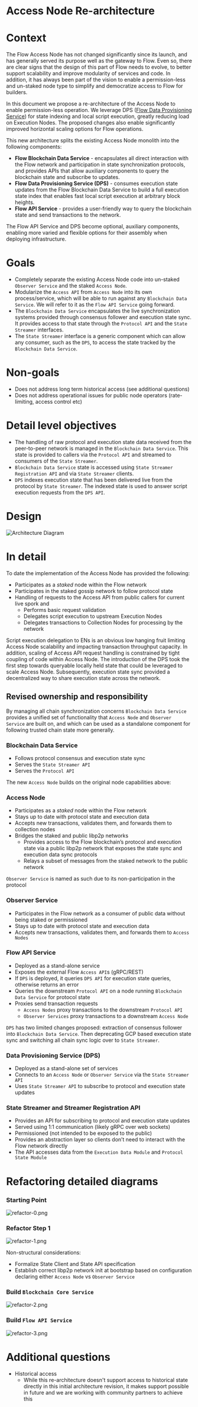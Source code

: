 # Access Node Re-architecture

# Context

The Flow Access Node has not changed significantly since its launch, and has generally served its purpose well as the gateway to Flow. Even so, there are clear signs that the design of this part of Flow needs to evolve, to better support scalability and improve modularity of services and code. In addition, it has always been part of the vision to enable a permission-less and un-staked node type to simplify and democratize access to Flow for builders. 

In this document we propose a re-architecture of the Access Node to enable permission-less operation. We leverage DPS ([Flow Data Provisioning Service](https://github.com/optakt/flow-dps)) for state indexing and local script execution, greatly reducing load on Execution Nodes. The proposed changes also enable significantly improved horizontal scaling options for Flow operations.

This new architecture splits the existing Access Node monolith into the following components: 
- **Flow Blockchain Data Service** - encapsulates all direct interaction with the Flow network and participation in state synchronization protocols, and provides APIs that allow auxiliary components to query the blockchain state and subscribe to updates.
- **Flow Data Provisioning Service (DPS)** - consumes execution state updates from the Flow Blockchain Data Service to build a full execution state index that enables fast local script execution at arbitrary block heights.
- **Flow API Service** - provides a user-friendly way to query the blockchain state and send transactions to the network.

The Flow API Service and DPS become optional, auxiliary components, enabling more varied and flexible options for their assembly when deploying infrastructure.

# Goals

- Completely separate the existing Access Node code into un-staked `Observer Service` and the staked `Access Node`.
- Modularize the `Access API` from `Access Node` into its own process/service, which will be able to run against any `Blockchain Data Service`. We will refer to it as the `Flow API Service` going forward.
- The `Blockchain Data Service` encapsulates the live synchronization systems provided through consensus follower and execution state sync. It provides access to that state through the `Protocol API` and the `State Streamer` interfaces.
- The `State Streamer` interface is a generic component which can allow any consumer, such as the `DPS`, to access the state tracked by the `Blockchain Data Service`.

# Non-goals

- Does not address long term historical access (see additional questions)
- Does not address operational issues for public node operators (rate-limiting, access control etc)

# Detail level objectives

- The handling of raw protocol and execution state data received from the peer-to-peer network is managed in the `Blockchain Data Service`. This state is provided to callers via the `Protocol API` and streamed to consumers of the `State Streamer`.
- `Blockchain Data Service` state is accessed using `State Streamer Registration API` and via `State Streamer` clients.
- `DPS` indexes execution state that has been delivered live from the protocol by `State Streamer`. The indexed state is used to answer script execution requests from the `DPS API`.

# Design

![Architecture Diagram](images/architecture.png)

# In detail

To date the implementation of the Access Node has provided the following: 

- Participates as a *staked* node within the Flow network
- Participates in the staked gossip network to follow protocol state
- Handling of requests to the Access API from public callers for current live spork and
    - Performs basic request validation
    - Delegates script execution to upstream Execution Nodes
    - Delegates transactions to Collection Nodes for processing by the network

Script execution delegation to ENs is an obvious low hanging fruit limiting Access Node scalability and impacting transaction throughput capacity. In addition, scaling of Access API request handling is constrained by tight coupling of code within Access Node. The introduction of the DPS took the first step towards queryable locally held state that could be leveraged to scale Access Node. Subsequently, execution state sync provided a decentralized way to share execution state across the network. 

## Revised ownership and responsibility

By managing all chain synchronization concerns `Blockchain Data Service` provides a unified set of functionality that `Access Node` and `Observer Service` are built on, and which can be used as a standalone component for following trusted chain state more generally. 

### Blockchain Data Service

- Follows protocol consensus and execution state sync
- Serves the `State Streamer API`
- Serves the `Protocol API`

The new `Access Node` builds on the original node capabilities above: 
### Access Node

- Participates as a *staked* node within the Flow network
- Stays up to date with protocol state and execution data
- Accepts new transactions, validates them, and forwards them to collection nodes
- Bridges the staked and public libp2p networks
    - Provides access to the Flow blockchain’s protocol and execution state via a public libp2p network that exposes the state sync and execution data sync protocols
    - Relays a subset of messages from the staked network to the public network

`Observer Service` is named as such due to its non-participation in the protocol
### Observer Service

- Participates in the Flow network as a consumer of public data without being staked or permissioned
- Stays up to date with protocol state and execution data
- Accepts new transactions, validates them, and forwards them to `Access Nodes`

### Flow API Service

- Deployed as a stand-alone service
- Exposes the external Flow `Access API`s (gRPC/REST)
- If `DPS` is deployed, it queries `DPS API` for execution state queries, otherwise returns an error
- Queries the downstream `Protocol API` on a node running `Blockchain Data Service` for protocol state
- Proxies send transaction requests
    - `Access Nodes` proxy transactions to the downstream `Protocol API`
    - `Observer Services` proxy transactions to a downstream `Access Node`

`DPS` has two limited changes proposed: extraction of consensus follower into `Blockchain Data Service`. Then deprecating GCP based execution state sync and switching all chain sync logic over to `State Streamer`. 

### Data Provisioning Service (DPS)

- Deployed as a stand-alone set of services
- Connects to an `Access Node` or `Observer Service` via the `State Streamer API`
- Uses `State Streamer API` to subscribe to protocol and execution state updates

### State Streamer and Streamer Registration API

- Provides an API for subscribing to protocol and execution state updates
- Served using 1:1 communication (likely gRPC over web sockets)
- Permissioned (not intended to be exposed to the public)
- Provides an abstraction layer so clients don’t need to interact with the Flow network directly
- The API accesses data from the `Execution Data Module` and `Protocol State Module`

# Refactoring detailed diagrams
### Starting Point
![refactor-0.png](images/refactor-0.png)

### Refactor Step 1
![refactor-1.png](images/refactor-1.png)

Non-structural considerations: 
- Formalize State Client and State API specification
- Establish correct libp2p network init at bootstrap based on configuration declaring either `Access Node` vs `Observer Service`

### Build `Blockchain Core Service`
![refactor-2.png](images/refactor-2.png)

### Build `Flow API Service`
![refactor-3.png](images/refactor-3.png)

# Additional questions

- Historical access
    - While this re-architecture doesn't support access to historical state directly in this initial architecture revision, it makes support possible in future and we are working with community partners to achieve this

